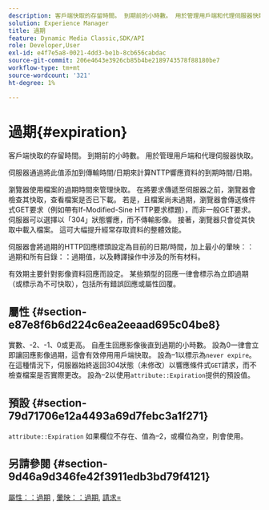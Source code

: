```yaml
---
description: 客戶端快取的存留時間。 到期前的小時數。 用於管理用戶端和代理伺服器快取。
solution: Experience Manager
title: 過期
feature: Dynamic Media Classic,SDK/API
role: Developer,User
exl-id: e4f7e5a8-0021-4dd3-be1b-8cb656cabdac
source-git-commit: 206e4643e3926cb85b4be2189743578f88180be7
workflow-type: tm+mt
source-wordcount: '321'
ht-degree: 1%

---
```


# 過期{#expiration}

客戶端快取的存留時間。 到期前的小時數。 用於管理用戶端和代理伺服器快取。

伺服器通過將此值添加到傳輸時間/日期來計算NTTP響應資料的到期時間/日期。

瀏覽器使用檔案的過期時間來管理快取。 在將要求傳遞至伺服器之前，瀏覽器會檢查其快取，查看檔案是否已下載。 若是，且檔案尚未過期，瀏覽器會傳送條件式GET要求（例如帶有If-Modified-Sine HTTP要求標題），而非一般GET要求。 伺服器可以選擇以「304」狀態響應，而不傳輸影像。 接著，瀏覽器只會從其快取中載入檔案。 這可大幅提升經常存取資料的整體效能。

伺服器會將過期的HTTP回應標頭設定為目前的日期/時間，加上最小的暈映：：過期和所有目錄：：過期值，以及轉譯操作中涉及的所有材料。

有效期主要針對影像資料回應而設定。 某些類型的回應一律會標示為立即過期（或標示為不可快取），包括所有錯誤回應或屬性回覆。

## 屬性 {#section-e87e8f6b6d224c6ea2eeaad695c04be8}

實數、-2、-1、0或更高。 自產生回應影像後直到過期的小時數。 設為0一律會立即讓回應影像過期，這會有效停用用戶端快取。 設為–1以標示為`never expire`。 在這種情況下，伺服器始終返回304狀態（未修改）以響應條件式`GET`請求，而不檢查檔案是否實際更改。 設為–2以使用`attribute::Expiration`提供的預設值。

## 預設 {#section-79d71706e12a4493a69d7febc3a1f271}

`attribute::Expiration` 如果欄位不存在、值為–2，或欄位為空，則會使用。

## 另請參閱 {#section-9d46a9d346fe42f3911edb3bd79f4121}

[屬性：：過期](../../../../../ir-api/material-cat/image-rendering-api-ref/c-ir-material-catalog/c-ir-attributes-reference/r-ir-expiration.md#reference-0f68ad8199c64bd4bc8d27dd78b7d996) , [暈映：：過期](../../../../../ir-api/material-cat/image-rendering-api-ref/c-ir-material-catalog/c-ir-vignette-map-reference/r-ir-expiration-vignette.md#reference-df80829da93e4c0ab3f97a1792d9c74c), [請求=](../../../../../ir-api/http-protocol/image-rendering-api-ref/c-ir-http-protocol-ref/c-ir-http-protocol-command-reference/r-ir-req.md#reference-792b1a663fb64261bd2de2a209b847fb)
